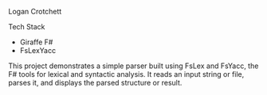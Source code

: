 Logan Crotchett

Tech Stack
- Giraffe F#
- FsLexYacc

This project demonstrates a simple parser built using FsLex and FsYacc, the F# tools for lexical and syntactic analysis. It reads an input string or file, parses it, and displays the parsed structure or result.

